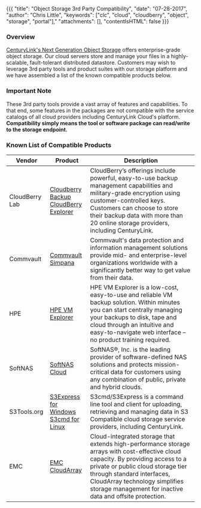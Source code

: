 {{{
  "title": "Object Storage 3rd Party Compatibility",
  "date": "07-28-2017",
  "author": "Chris Little",
  "keywords": ["clc", "cloud", "cloudberry", "object", "storage", "portal"],"
  "attachments": [],
  "contentIsHTML": false
}}}

### Overview
[CenturyLink's Next Generation Object Storage](//www.ctl.io/object-storage/) offers enterprise-grade object storage. Our cloud servers store and manage your files in a highly-scalable, fault-tolerant distributed datastore. Customers may wish to leverage 3rd party tools and product suites with our storage platform and we have assembled a list of the known compatible products below.

### Important Note
These 3rd party tools provide a vast array of features and capabilities. To that end, some features in the packages are not compatible with the service catalogs of all cloud providers including CenturyLink Cloud's platform. **Compatibility simply means the tool or software package can read/write to the storage endpoint.**  

### Known List of Compatible Products

Vendor|Product|Description
------|-------|-----------
CloudBerry Lab|[Cloudberry Backup](//www.cloudberrylab.com/backup.aspx)<br>[CloudBerry Explorer](//www.cloudberrylab.com/explorer.aspx)|CloudBerry’s offerings include powerful, easy-to-use backup management capabilities and military-grade encryption using customer-controlled keys. Customers can choose to store their backup data with more than 20 online storage providers, including CenturyLink.
Commvault|[Commvault Simpana](//www.commvault.com/solutions/by-function/data-protection-backup-and-recovery)|Commvault's data protection and information management solutions provide mid- and enterprise-level organizations worldwide with a significantly better way to get value from their data.
HPE|[HPE VM Explorer](//saas.hpe.com/en-us/software/vm-server-backup)|HPE VM Explorer is a low-cost, easy-to-use and reliable VM backup solution. Within minutes you can start centrally managing your backups to disk, tape and cloud through an intuitive and easy-to-navigate web interface – no product training required.
SoftNAS|[SoftNAS Cloud](//www.softnas.com)|SoftNAS®, Inc. is the leading provider of software-defined NAS solutions and protects mission-critical data for customers using any combination of public, private and hybrid clouds.
S3Tools.org|[S3Express for Windows](http://www.s3express.com/)<br>[S3cmd for Linux](http://s3tools.org/s3cmd)|S3cmd/S3Express is a command line tool and client for uploading, retrieving and managing data in S3 Compatible cloud storage service providers, including CenturyLink.
EMC|[EMC CloudArray](https://www.emc.com/storage/cloudarray/index.htm)|Cloud-integrated storage that extends high-performance storage arrays with cost-effective cloud capacity. By providing access to a private or public cloud storage tier through standard interfaces, CloudArray technology simplifies storage management for inactive data and offsite protection.
